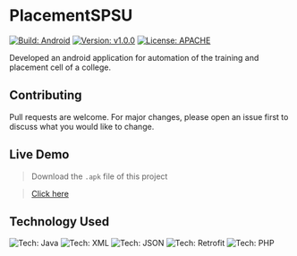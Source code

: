 # PlacementSPSU
[![Build: Android](https://img.shields.io/badge/Build-Android-green.svg)](https://drive.google.com/file/d/1lNZASP9nnZK6nApIJaujqYaKrA4Npfil/view?usp=sharing)
[![Version: v1.0.0](https://img.shields.io/badge/Version-v1.0.0-red.svg)](https://drive.google.com/file/d/1lNZASP9nnZK6nApIJaujqYaKrA4Npfil/view?usp=sharing)
[![License: APACHE](https://img.shields.io/badge/License-APACHE-yellow.svg)](https://choosealicense.com/licenses/apache-2.0/)

Developed an android application for automation of the training and placement cell of a college.

## Contributing
Pull requests are welcome. For major changes, please open an issue first to discuss what you would like to change.

## Live Demo
> Download the ```.apk``` file of this project

> [Click here](https://drive.google.com/file/d/1lNZASP9nnZK6nApIJaujqYaKrA4Npfil/view?usp=sharing)


## Technology Used
![Tech: Java](https://img.shields.io/badge/1-Java-green.svg)
![Tech: XML](https://img.shields.io/badge/2-XML-green.svg)
![Tech: JSON](https://img.shields.io/badge/3-JSON-green.svg)
![Tech: Retrofit](https://img.shields.io/badge/4-Retrofit-green.svg)
![Tech: PHP](https://img.shields.io/badge/5-PHP-green.svg)
